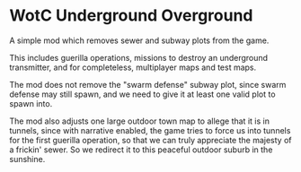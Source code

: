 # WotC Underground Overground

A simple mod which removes sewer and subway plots from the game.

This includes guerilla operations, missions to destroy an underground
transmitter, and for completeless, multiplayer maps and test maps.

The mod does not remove the "swarm defense" subway plot, since swarm
defense may still spawn, and we need to give it at least one valid
plot to spawn into.

The mod also adjusts one large outdoor town map to allege that it is
in tunnels, since with narrative enabled, the game tries to force us
into tunnels for the first guerilla operation, so that we can truly
appreciate the majesty of a frickin' sewer. So we redirect it to this
peaceful outdoor suburb in the sunshine.
